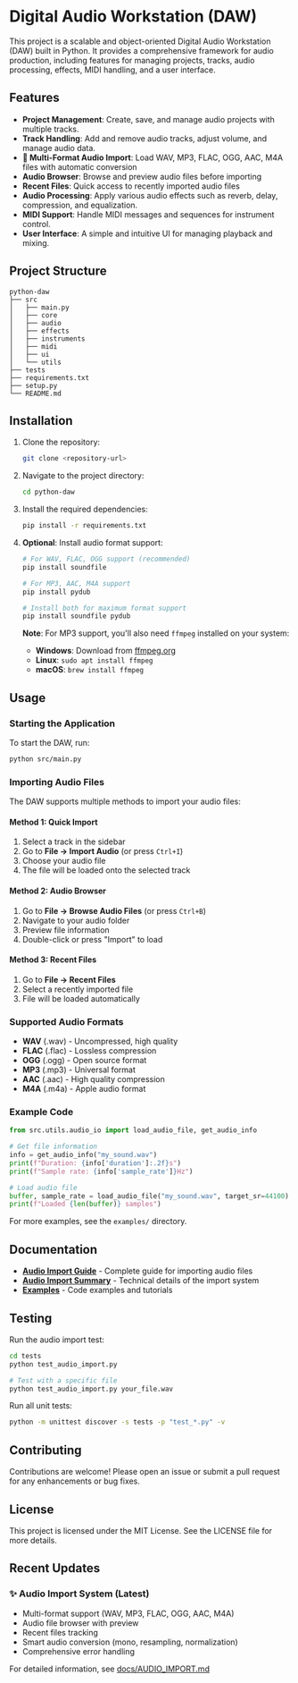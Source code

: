 # Digital Audio Workstation (DAW)

This project is a scalable and object-oriented Digital Audio Workstation (DAW) built in Python. It provides a comprehensive framework for audio production, including features for managing projects, tracks, audio processing, effects, MIDI handling, and a user interface.

## Features

- **Project Management**: Create, save, and manage audio projects with multiple tracks.
- **Track Handling**: Add and remove audio tracks, adjust volume, and manage audio data.
- **🎵 Multi-Format Audio Import**: Load WAV, MP3, FLAC, OGG, AAC, M4A files with automatic conversion
- **Audio Browser**: Browse and preview audio files before importing
- **Recent Files**: Quick access to recently imported audio files
- **Audio Processing**: Apply various audio effects such as reverb, delay, compression, and equalization.
- **MIDI Support**: Handle MIDI messages and sequences for instrument control.
- **User Interface**: A simple and intuitive UI for managing playback and mixing.

## Project Structure

```
python-daw
├── src
│   ├── main.py
│   ├── core
│   ├── audio
│   ├── effects
│   ├── instruments
│   ├── midi
│   ├── ui
│   └── utils
├── tests
├── requirements.txt
├── setup.py
└── README.md
```

## Installation

1. Clone the repository:
   ```bash
   git clone <repository-url>
   ```

2. Navigate to the project directory:
   ```bash
   cd python-daw
   ```

3. Install the required dependencies:
   ```bash
   pip install -r requirements.txt
   ```

4. **Optional**: Install audio format support:
   ```bash
   # For WAV, FLAC, OGG support (recommended)
   pip install soundfile
   
   # For MP3, AAC, M4A support
   pip install pydub
   
   # Install both for maximum format support
   pip install soundfile pydub
   ```

   **Note**: For MP3 support, you'll also need `ffmpeg` installed on your system:
   - **Windows**: Download from [ffmpeg.org](https://ffmpeg.org/)
   - **Linux**: `sudo apt install ffmpeg`
   - **macOS**: `brew install ffmpeg`

## Usage

### Starting the Application

To start the DAW, run:
```bash
python src/main.py
```

### Importing Audio Files

The DAW supports multiple methods to import your audio files:

#### Method 1: Quick Import
1. Select a track in the sidebar
2. Go to **File → Import Audio** (or press `Ctrl+I`)
3. Choose your audio file
4. The file will be loaded onto the selected track

#### Method 2: Audio Browser
1. Go to **File → Browse Audio Files** (or press `Ctrl+B`)
2. Navigate to your audio folder
3. Preview file information
4. Double-click or press "Import" to load

#### Method 3: Recent Files
1. Go to **File → Recent Files**
2. Select a recently imported file
3. File will be loaded automatically

### Supported Audio Formats

- **WAV** (.wav) - Uncompressed, high quality
- **FLAC** (.flac) - Lossless compression
- **OGG** (.ogg) - Open source format
- **MP3** (.mp3) - Universal format
- **AAC** (.aac) - High quality compression
- **M4A** (.m4a) - Apple audio format

### Example Code

```python
from src.utils.audio_io import load_audio_file, get_audio_info

# Get file information
info = get_audio_info("my_sound.wav")
print(f"Duration: {info['duration']:.2f}s")
print(f"Sample rate: {info['sample_rate']}Hz")

# Load audio file
buffer, sample_rate = load_audio_file("my_sound.wav", target_sr=44100)
print(f"Loaded {len(buffer)} samples")
```

For more examples, see the `examples/` directory.

## Documentation

- **[Audio Import Guide](docs/AUDIO_IMPORT.md)** - Complete guide for importing audio files
- **[Audio Import Summary](docs/AUDIO_IMPORT_SUMMARY.md)** - Technical details of the import system
- **[Examples](examples/)** - Code examples and tutorials

## Testing

Run the audio import test:
```bash
cd tests
python test_audio_import.py

# Test with a specific file
python test_audio_import.py your_file.wav
```

Run all unit tests:
```bash
python -m unittest discover -s tests -p "test_*.py" -v
```

## Contributing

Contributions are welcome! Please open an issue or submit a pull request for any enhancements or bug fixes.

## License

This project is licensed under the MIT License. See the LICENSE file for more details.

## Recent Updates

### ✨ Audio Import System (Latest)
- Multi-format support (WAV, MP3, FLAC, OGG, AAC, M4A)
- Audio file browser with preview
- Recent files tracking
- Smart audio conversion (mono, resampling, normalization)
- Comprehensive error handling

For detailed information, see [docs/AUDIO_IMPORT.md](docs/AUDIO_IMPORT.md)